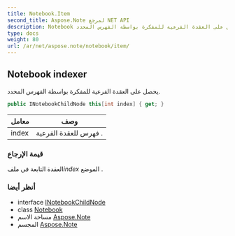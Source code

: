 ```yaml
---
title: Notebook.Item
second_title: Aspose.Note لمرجع NET API
description: Notebook ملكية. يحصل على العقدة الفرعية للمفكرة بواسطة الفهرس المحدد.
type: docs
weight: 80
url: /ar/net/aspose.note/notebook/item/
---
```

## Notebook indexer

يحصل على العقدة الفرعية للمفكرة بواسطة الفهرس المحدد.

```csharp
public INotebookChildNode this[int index] { get; }
```

| معامل | وصف |
| --- | --- |
| index | فهرس للعقدة الفرعية . |

### قيمة الإرجاع

العقدة التابعة في ملف*index* الموضع .

### أنظر أيضا

* interface [INotebookChildNode](../../inotebookchildnode/)
* class [Notebook](../)
* مساحة الاسم [Aspose.Note](../../notebook/)
* المجسم [Aspose.Note](../../../)


